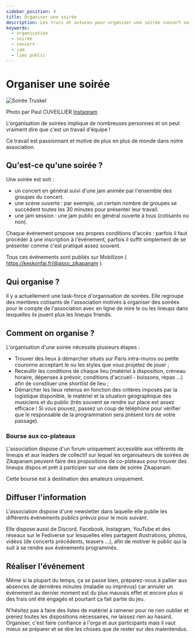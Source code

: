 ```yaml
---
sidebar_position: 4
title: Organiser une soirée 
description: Les trucs et astuces pour organiser une soirée concert ou jams dans un lieu public.
keywords:
  - organisation
  - soirée
  - concert
  - jam
  - lieu public
---
```

# Organiser une soirée

![Soirée Truskel](/img/E68A4185-Päul_CUVEILLIER.jpg)

Photo par Paul CUVEILLIER [Instagram](https://www.instagram.com/paulo_pict)

L'organisation de soirées implique de nombreuses personnes et on peut vraiment dire que c'est un travail d'équipe !

Ce travail est passionnant et motive de plus en plus de monde dans notre association.

## Qu'est-ce qu'une soirée ?

Une soirée est soit :

- un concert en général suivi d'une jam animée par l'ensemble des groupes du concert.
- une scène ouverte : par exemple, un certain nombre de groupes se succèdent toutes les 30 minutes pour présenter leur travail.
- une jam session : une jam public en général ouverte à tous (cotisants ou non).

Chaque événement propose ses propres conditions d'accès : parfois il faut procéder à une inscription à l'événement, parfois il suffit simplement de se présenter comme c'est pratiqué assez souvent.

Tous ces événements sont publiés sur Mobilizon ( https://keskonfai.fr/@asso_zikapanam ).

## Qui organise ?

Il y a actuellement une task-force d'organisation de soirées. Elle regroupe des membres cotisants de l'association motivés à organiser
des soirées pour le compte de l'association avec en ligne de mire le ou les lineups dans lesquelles ils jouent plus les lineups friends.

## Comment on organise ?

L'organisation d'une soirée nécessite plusieurs étapes :

- Trouver des lieux à démarcher situés sur Paris intra-muros ou petite couronne acceptant le ou les styles que vous projetez de jouer ;
- Receuillir les conditions de chaque lieu (matériel à disposition, créneau horaire, dépenses à prévoir, conditions d'accueil - boissons, repas ...) afin de constituer une shortlist de lieu ;
- Démarcher les lieux retenus en fonction des critères imposés par la logistique disponible, le matériel et la situation géographique des musiciens et du public (très souvent se rendre sur place est assez efficace ! Si vous pouvez, passez un coup de téléphone pour vérifier que le responsable de la programmation sera présent lors de votre passage).

### Bourse aux co-plateaux

L'association dispose d'un forum uniquement accessible aux référents de lineups et aux leaders de collectif sur lequel les organisateurs de soirées de Zikapanam peuvent faire des propositions de co-plateaux pour trouver des lineups dispos et prêt à participer sur une date de soirée Zikapanam.

Cette bourse est à destination des amateurs uniquement.

## Diffuser l'information

L'association dispose d'une newsletter dans laquelle elle publie les différents événements publics prévus pour le mois suivant.

Elle dispose aussi de Discord, Facebook, Instagram, YouTube et des réseaux sur le Fediverse sur lesquelles elles partagent illustrations, photos, vidéos (de concerts précédents, teasers ...), afin de motiver le public qui la suit à se rendre aux événements programmés.

## Réaliser l'événement

Même si la plupart du temps, ça se passe bien, préparez-vous à pallier aux absences de dernières minutes (maladie ou imprévus) car annuler un événement au dernier moment est du plus mauvais effet et encore plus si des frais ont été engagés et pourtant ça fait partie du jeu.

N'hésitez pas à faire des listes de matériel à ramener pour ne rien oublier et prenez toutes les dispositions nécessaires, ne laissez rien au hasard. Organiser, c'est faire confiance à l'orga et aux participants mais il vaut mieux se préparer et se dire les choses que de rester sur des malentendus.